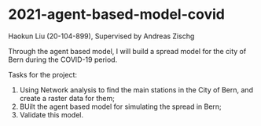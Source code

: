 # 2021-agent-based-model-covid

Haokun Liu (20-104-899), Supervised by Andreas Zischg

Through the agent based model, I will build a spread model for the city of Bern during the COVID-19 period.

Tasks for the project:
1. Using Network analysis to find the main stations in the City of Bern, and create a raster data for them;
2. BUilt the agent based model for simulating the spread in Bern;
3. Validate this model.
